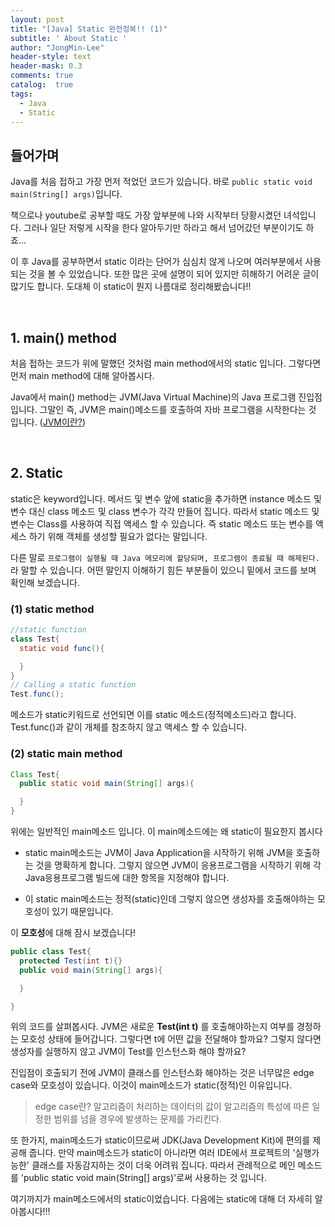```yaml
---
layout: post
title: "[Java] Static 완전정복!! (1)"
subtitle: ' About Static '
author: "JongMin-Lee"
header-style: text
header-mask: 0.3
comments: true
catalog:  true
tags:
  - Java
  - Static
---
```


## 들어가며

Java를 처음 접하고 가장 먼저 적었던 코드가 있습니다. 바로 `public static void main(String[] args)`입니다.

책으로나 youtube로 공부할 때도 가장 앞부분에 나와 시작부터 당황시켰던 녀석입니다.
그러나 일단 저렇게 시작을 한다 알아두기만 하라고 해서 넘어갔던 부분이기도 하죠...

이 후 Java를 공부하면서 static 이라는 단어가 심심치 않게 나오며 여러부분에서 사용되는 것을 볼 수 있었습니다. 또한 많은 곳에 설명이 되어 있지만 히해하기 어려운 글이 많기도 합니다.
도대체 이 static이 뭔지 나름대로 정리해봤습니다!!

<br />

## 1. main() method

처음 접하는 코드가 위에 말했던 것처럼 main method에서의 static 입니다. 그렇다면 먼저
main method에 대해 알아봅시다.

Java에서 main() method는 JVM(Java Virtual Machine)의 Java 프로그램 진입점입니다. 그말인 즉, JVM은 main()메소드를 호출하여 자바 프로그램을 시작한다는 것 입니다.
([JVM이란?](https://jongminlee0.github.io/2019/06/13/jvm/))

<br />

## 2. Static

static은 keyword입니다. 메서드 및 변수 앞에 static을 추가하면 instance 메소드 및 변수 대신
class 메소드 및 class 변수가 각각 만들어 집니다.
따라서 static 메소드 및 변수는 Class를 사용하여 직접 액세스 할 수 있습니다. 즉 static
메소드 또는 변수를 액세스 하기 위해 객체를 생성할 필요가 없다는 말입니다.

다른 말로 `프로그램이 실행될 때 Java 메모리에 할당되며, 프로그램이 종료될 때 해제된다.`라 말할 수 있습니다. 어떤 말인지 이해하기 힘든 부분들이 있으니 밑에서 코드를 보며 확인해 보겠습니다.

### (1) static method

```java
//static function
class Test{
  static void func(){

  }
}
// Calling a static function
Test.func();
```

메소드가 static키워드로 선언되면 이를 static 메소드(정적메소드)라고 합니다. Test.func()과 같이 개체를 참조하지 않고 액세스 할 수 있습니다.

### (2) static main method

```java
Class Test{
  public static void main(String[] args){

  }
}

```

위에는 일반적인 main메소드 입니다. 이 main메소드에는 왜 static이 필요한지 봅시다

- static main메소드는 JVM이 Java Application을 시작하기 위해 JVM을 호출하는 것을 명확하게 합니다. 그렇지 않으면 JVM이 응용프로그램을 시작하기 위해 각 Java응용프로그램 빌드에 대한 항목을 지정해야 합니다.

- 이 static main메소드는 정적(static)인데 그렇지 않으면 생성자를 호출해야하는 모호성이 있기 때문입니다.

이 **모호성**에 대해 잠시 보겠습니다!

```java
public class Test{
  protected Test(int t){}
  public void main(String[] args){

  }

}
```
위의 코드를 살펴봅시다. JVM은 새로운 **Test(int t)** 를 호출해야하는지 여부를 경정하는 모호성 상태에 들어갑니다.
그렇다면 t에 어떤 값을 전달해야 할까요? 그렇지 않다면 생성자를 실행하지 않고 JVM이 Test를 인스턴스화 해야 할까요?

진입점이 호출되기 전에 JVM이 클래스를 인스턴스화 해야하는 것은 너무많은 edge case와 모호성이 있습니다. 이것이 main메소드가 static(정적)인 이유입니다.
> edge case란?
> 알고리즘이 처리하는 데이터의 값이 알고리즘의 특성에 따른 일정한 범위를 넘을 경우에 발생하는 문제를 가리킨다.

또 한가지, main메소드가 static이므로써 JDK(Java Development Kit)에 편의를 제공해 줍니다.
만약 main메소드가 static이 아니라면 여러 IDE에서 프로젝트의 '실행가능한' 클래스를 자동감지하는 것이 더욱 어려워 집니다.
따라서 관례적으로 메인 메소드를 'public static void main(String[] args)'로써 사용하는 것 입니다.

여기까지가 main메소드에서의 static이었습니다. 다음에는 static에 대해 더 자세히 알아봅시다!!!

<br />


